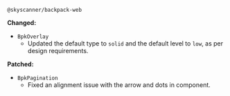 `@skyscanner/backpack-web`

**Changed:**
  - `BpkOverlay`
    - Updated the default type to `solid` and the default level to `low`, as per design requirements.

**Patched:**
  - `BpkPagination`
    - Fixed an alignment issue with the arrow and dots in component.
